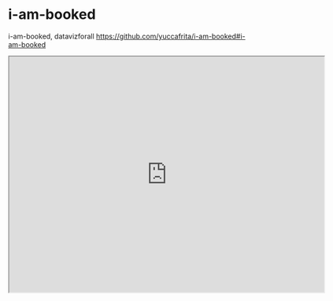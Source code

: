 # i-am-booked
i-am-booked, datavizforall
https://github.com/yuccafrita/i-am-booked#i-am-booked
<iframe src="https://www.google.com/maps/d/embed?mid=1f5JIzAinvYtVDdoQOwTZu38aFSM" width="640" height="480"></iframe>
